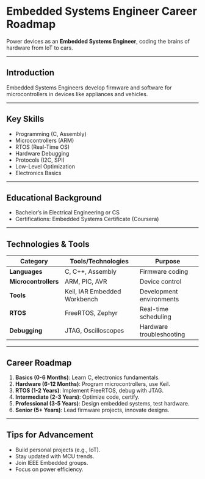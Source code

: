 # Embedded Systems Engineer Career Roadmap

Power devices as an **Embedded Systems Engineer**, coding the brains of hardware from IoT to cars.

---

## Introduction
Embedded Systems Engineers develop firmware and software for microcontrollers in devices like appliances and vehicles.

---

## Key Skills
- Programming (C, Assembly)
- Microcontrollers (ARM)
- RTOS (Real-Time OS)
- Hardware Debugging
- Protocols (I2C, SPI)
- Low-Level Optimization
- Electronics Basics

---

## Educational Background
- Bachelor’s in Electrical Engineering or CS
- Certifications: Embedded Systems Certificate (Coursera)

---

## Technologies & Tools
| **Category**         | **Tools/Technologies**                     | **Purpose**                        |
|----------------------|--------------------------------------------|------------------------------------|
| **Languages**        | C, C++, Assembly                           | Firmware coding                   |
| **Microcontrollers** | ARM, PIC, AVR                              | Device control                    |
| **Tools**            | Keil, IAR Embedded Workbench               | Development environments          |
| **RTOS**             | FreeRTOS, Zephyr                           | Real-time scheduling              |
| **Debugging**        | JTAG, Oscilloscopes                        | Hardware troubleshooting          |

---

## Career Roadmap
1. **Basics (0-6 Months)**: Learn C, electronics fundamentals.  
2. **Hardware (6-12 Months)**: Program microcontrollers, use Keil.  
3. **RTOS (1-2 Years)**: Implement FreeRTOS, debug with JTAG.  
4. **Intermediate (2-3 Years)**: Optimize code, certify.  
5. **Professional (3-5 Years)**: Design embedded systems, test hardware.  
6. **Senior (5+ Years)**: Lead firmware projects, innovate designs.

---

## Tips for Advancement
- Build personal projects (e.g., IoT).
- Stay updated with MCU trends.
- Join IEEE Embedded groups.
- Focus on power efficiency.